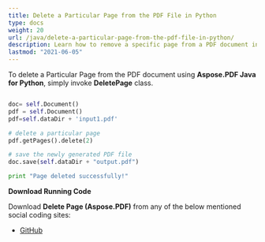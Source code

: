 ```yaml
---
title: Delete a Particular Page from the PDF File in Python
type: docs
weight: 20
url: /java/delete-a-particular-page-from-the-pdf-file-in-python/
description: Learn how to remove a specific page from a PDF document in Python using Aspose.PDF, providing efficient document editing.
lastmod: "2021-06-05"
---
```


To delete a Particular Page from the PDF document using **Aspose.PDF Java for Python**, simply invoke **DeletePage** class.

```python

doc= self.Document()
pdf = self.Document()
pdf=self.dataDir + 'input1.pdf'

# delete a particular page
pdf.getPages().delete(2)

# save the newly generated PDF file
doc.save(self.dataDir + "output.pdf")

print "Page deleted successfully!"

```

**Download Running Code**

Download **Delete Page (Aspose.PDF)** from any of the below mentioned social coding sites:

- [GitHub](https://github.com/aspose-pdf/Aspose.PDF-for-Java/blob/master/Plugins/Aspose_Pdf_Java_for_Python/test/WorkingWithPages/DeletePage/DeletePage.py)

